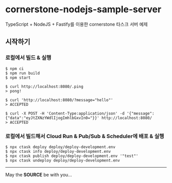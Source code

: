 cornerstone-nodejs-sample-server
================================

TypeScript + NodeJS + Fastify를 이용한 cornerstone 타스크 서버 예제

시작하기
--------

### 로컬에서 빌드 & 실행

```console
$ npm ci
$ npm run build
$ npm start
```

```console
$ curl http://localhost:8080/.ping
> pong!

$ curl 'http://localhost:8080/?message="hello"'
> ACCEPTED

$ curl -X POST -H 'Content-Type:application/json' -d '{"message":{"data":"eyJtZXNzYWdlIjogImhlbGxvIn0="}}' http://localhost:8080/
> ACCEPTED
```

### 로컬에서 빌드해서 Cloud Run & Pub/Sub & Scheduler에 배포 & 실행

```console
$ npx ctask deploy deploy/deploy-development.env
$ npx ctask info deploy/deploy-development.env
$ npx ctask publish deploy/deploy-development.env '"test"'
$ npx ctask undeploy deploy/deploy-development.env
```

---
May the **SOURCE** be with you...
